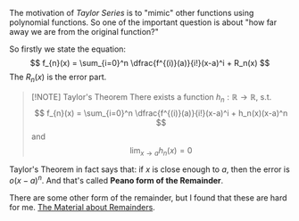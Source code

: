 The motivation of *Taylor Series* is to "mimic" other functions using polynomial functions.
So one of the important question is about "how far away we are from the original function?"

So firstly we state the equation:
$$
f_{n}(x) = \sum_{i=0}^n \dfrac{f^{(i)}(a)}{i!}(x-a)^i + R_n(x)
$$
The $R_n(x)$ is the error part.


> [!NOTE] Taylor's Theorem
> There exists a function $h_n: \mathbb R \rightarrow \mathbb R$, s.t.
> $$
> f_{n}(x) = \sum_{i=0}^n \dfrac{f^{(i)}(a)}{i!}(x-a)^i + h_n(x)(x-a)^n
> $$
> and
> $$
> \lim_{x\rightarrow a} h_n(x) = 0
> $$

Taylor's Theorem in fact says that: if $x$ is close enough to $a$, then the error is $o(x-a)^n$.
And that's called **Peano form of the Remainder**.

There are some other form of the remainder, but I found that these are hard for me.
[The Material about Remainders](https://zhuanlan.zhihu.com/p/550513650).

